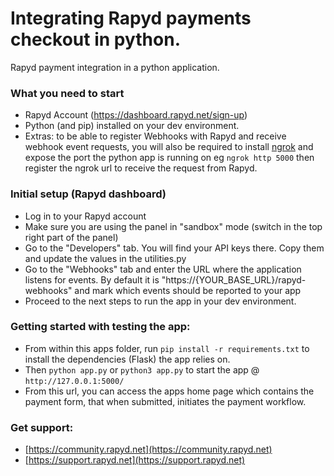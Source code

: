 # Integrating Rapyd payments checkout in python.
Rapyd payment integration in a python application.

### What you need to start
* Rapyd Account (https://dashboard.rapyd.net/sign-up)
* Python (and pip) installed on your dev environment.
* Extras: to be able to register Webhooks with Rapyd and receive webhook event requests,
you will also be required to install [ngrok](https://ngrok.com/) and expose the port the python app is running on eg `ngrok http 5000`
then register the ngrok url to receive the request from Rapyd.

### Initial setup (Rapyd dashboard)
* Log in to your Rapyd account
* Make sure you are using the panel in "sandbox" mode (switch in the top right part of the panel)
* Go to the "Developers" tab. You will find your API keys there. Copy them and update the values in the utilities.py
* Go to the "Webhooks" tab and enter the URL where the application listens for events. By default it is "https://{YOUR_BASE_URL}/rapyd-webhooks" and mark which events should be reported to your app
* Proceed to the next steps to run the app in your dev environment.


### Getting started with testing the app:
* From within this apps folder, run `pip install -r requirements.txt` to install the dependencies (Flask) the app relies on.
* Then `python app.py` or `python3 app.py` to start the app @ `http://127.0.0.1:5000/`
* From this url, you can access the apps home page which contains the payment form, that when submitted, initiates the payment
workflow.

### Get support:
* [https://community.rapyd.net](https://community.rapyd.net)
* [https://support.rapyd.net](https://support.rapyd.net)
